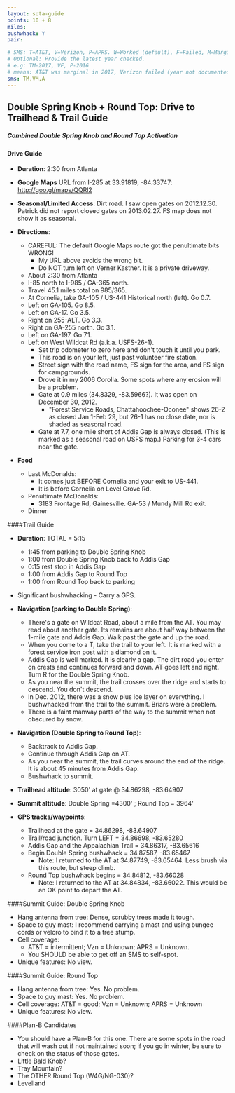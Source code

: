 ```yaml
---
layout: sota-guide
points: 10 + 8
miles: 
bushwhack: Y
pair: 

# SMS: T=AT&T, V=Verizon, P=APRS. W=Worked (default), F=Failed, M=Marginal (some failed).
# Optional: Provide the latest year checked.
# e.g: TM-2017, VF, P-2016
# means: AT&T was marginal in 2017, Verizon failed (year not documented), APRS worked in 2016.
sms: TM,VM,A
---
```

Double Spring Knob + Round Top: Drive to Trailhead & Trail Guide
--------------------------------------------------------
##### Combined Double Spring Knob and Round Top Activation

#### Drive Guide

* **Duration**: 2:30 from Atlanta
* **Google Maps** URL from I-285 at 33.91819, -84.33747: http://goo.gl/maps/QQRl2
* **Seasonal/Limited Access**: Dirt road.  I saw open gates on 2012.12.30.  Patrick did not report closed gates on 2013.02.27.  FS map does not show it as seasonal.
* **Directions**:
    * CAREFUL: The default Google Maps route got the penultimate bits WRONG!  
        * My URL above avoids the wrong bit.  
        * Do NOT turn left on Verner Kastner.  It is a private driveway.
    * About 2:30 from Atlanta
    * I-85 north to I-985 / GA-365 north.
    * Travel 45.1 miles total on 985/365.
    * At Cornelia, take GA-105 / US-441 Historical north (left). Go 0.7.
    * Left on GA-105. Go 8.5.
    * Left on GA-17. Go 3.5.
    * Right on 255-ALT. Go 3.3.
    * Right on GA-255 north. Go 3.1.
    * Left on GA-197. Go 7.1.
    * Left on West Wildcat Rd (a.k.a. USFS-26-1).  
        * Set trip odometer to zero here and don't touch it until you park.
        * This road is on your left, just past volunteer fire station. 
        * Street sign with the road name, FS sign for the area, and FS sign for campgrounds.
        * Drove it in my 2006 Corolla. Some spots where any erosion will be a problem.
        * Gate at 0.9 miles (34.8329, -83.5966?). It was open on December 30, 2012.
            * "Forest Service Roads, Chattahoochee-Oconee" shows 26-2 as closed Jan 1-Feb 29, but 26-1 has no close date, nor is shaded as seasonal road.
        * Gate at 7.7, one mile short of Addis Gap is always closed. (This is marked as a seasonal road on USFS map.) Parking for 3-4 cars near the gate.

* **Food**
    * Last McDonalds: 
        * It comes just BEFORE Cornelia and your exit to US-441.
        * It is before Cornelia on Level Grove Rd.
    * Penultimate McDonalds: 
        * 3183 Frontage Rd, Gainesville.  GA-53 / Mundy Mill Rd exit.
    * Dinner

####Trail Guide

* **Duration**: TOTAL = 5:15
    * 1:45 from parking to Double Spring Knob
    * 1:00 from Double Spring Knob back to Addis Gap
    * 0:15 rest stop in Addis Gap
    * 1:00 from Addis Gap to Round Top
    * 1:00 from Round Top back to parking
* Significant bushwhacking - Carry a GPS.

* **Navigation (parking to Double Spring)**:
    * There's a gate on Wildcat Road, about a mile from the AT. You may read about another gate. Its remains are about half way between the 1-mile gate and Addis Gap.
Walk past the gate and up the road.
    * When you come to a T, take the trail to your left. It is marked with a forest service iron post with a diamond on it.
    * Addis Gap is well marked. It is clearly a gap. The dirt road you enter on crests and continues forward and down. AT goes left and right. Turn R for the Double Spring Knob.
    * As you near the summit, the trail crosses over the ridge and starts to descend. You don't descend.
    * In Dec. 2012, there was a snow plus ice layer on everything.  I bushwhacked from the trail to the summit.  Briars were a problem.
    * There is a faint manway parts of the way to the summit when not obscured by snow.

* **Navigation (Double Spring to Round Top)**:
    * Backtrack to Addis Gap.
    * Continue through Addis Gap on AT.
    * As you near the summit, the trail curves around the end of the ridge. It is about 45 minutes from Addis Gap. 
    * Bushwhack to summit.
    
* **Trailhead altitude**: 3050' at gate @ 	34.86298, -83.64907
* **Summit altitude**: Double Spring =4300' ; Round Top = 3964'
* **GPS tracks/waypoints**:
    * Trailhead at the gate = 34.86298, -83.64907
    * Trail/road junction. Turn LEFT = 34.86698, -83.65280
    * Addis Gap and the Appalachian Trail = 34.86317, -83.65616
    * Begin Double Spring bushwhack = 34.87587, -83.65467
        * Note: I returned to the AT at 34.87749, -83.65464. Less brush via this route, but steep climb.
    * Round Top bushwhack begins = 34.84812, -83.66028
        * Note: I returned to the AT at 34.84834, -83.66022. This would be an OK point to depart the AT.

####Summit Guide: Double Spring Knob

* Hang antenna from tree: Dense, scrubby trees made it tough.
* Space to guy mast: I recommend carrying a mast and using bungee cords or velcro to bind it to a tree stump.
* Cell coverage:
    * AT&T = intermittent; Vzn = Unknown; APRS = Unknown.
    * You SHOULD be able to get off an SMS to self-spot.
* Unique features:  No view.

####Summit Guide: Round Top

* Hang antenna from tree: Yes.  No problem.
* Space to guy mast: Yes.  No problem.
* Cell coverage: AT&T = good; Vzn = Unknown; APRS = Unknown
* Unique features: No view.

####Plan-B Candidates

* You should have a Plan-B for this one.  There are some spots in the road that will wash out if not maintained soon; if you go in winter, be sure to check on the status of those gates.
* Little Bald Knob?
* Tray Mountain?
* The OTHER Round Top (W4G/NG-030)?
* Levelland
